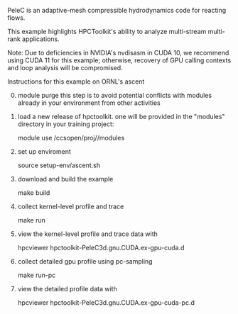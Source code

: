 PeleC is an adaptive-mesh compressible hydrodynamics code for reacting flows.

This example highlights HPCToolkit's ability to analyze multi-stream multi-rank applications.

Note: Due to deficiencies in NVIDIA's nvdisasm in CUDA 10, we recommend using
CUDA 11 for this example; otherwise, recovery of GPU calling contexts and loop
analysis will be compromised.

Instructions for this example on ORNL's ascent

0. module purge
   this step is to avoid potential conflicts with modules already in your environment from other activities

1. load a new release of hpctoolkit. one will be provided in the "modules" directory in your training project:

    module use /ccsopen/proj/<YOUR PROJECT ID>/modules

2. set up enviroment

    source setup-env/ascent.sh

3. download and build the example

    make build

4. collect kernel-level profile and trace

    make run

5. view the kernel-level profile and trace data with 

    hpcviewer hpctoolkit-PeleC3d.gnu.CUDA.ex-gpu-cuda.d

6. collect detailed gpu profile using pc-sampling

    make run-pc

7. view the detailed profile data with 

    hpcviewer hpctoolkit-PeleC3d.gnu.CUDA.ex-gpu-cuda-pc.d
